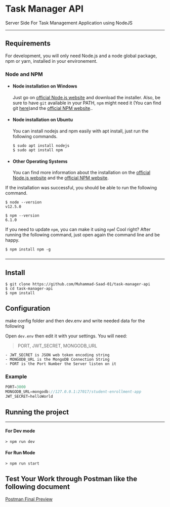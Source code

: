# Task Manager API 
Server Side For Task Management Application using NodeJS

---
## Requirements

For development, you will only need Node.js and a node global package, npm or yarn, installed in your environement.

### Node and NPM
- #### Node installation on Windows

  Just go on [official Node.js website](https://nodejs.org/) and download the installer.
Also, be sure to have `git` available in your PATH, `npm` might need it (You can find git [here](https://git-scm.com/))and the [official NPM website](https://npmjs.org/)..

- #### Node installation on Ubuntu

  You can install nodejs and npm easily with apt install, just run the following commands.

      $ sudo apt install nodejs
      $ sudo apt install npm

- #### Other Operating Systems
  You can find more information about the installation on the [official Node.js website](https://nodejs.org/) and the [official NPM website](https://npmjs.org/).

If the installation was successful, you should be able to run the following command.

    $ node --version
    v12.5.0

    $ npm --version
    6.1.0

If you need to update `npm`, you can make it using `npm`! Cool right? After running the following command, just open again the command line and be happy.

    $ npm install npm -g

###
---

## Install

    $ git clone https://github.com/Muhammad-Saad-01/task-manager-api
    $ cd task-manager-api
    $ npm install

## Configuration 

make config folder and then dev.env and write needed data for the following

Open `dev.env` then edit it with your settings. You will need:

> PORT, JWT_SECRET, MONGODB_URL

    - JWT_SECRET is JSON web token encoding string
    - MONGODB_URL is the MongoDB Connection String
    - PORT is the Port Number the Server listen on it 
     
   ### Example  
```javascript
PORT=3000
MONGODB_URL=mongodb://127.0.0.1:27017/student-enrollment-app
JWT_SECRET=helloWorld
```
## Running the project
---
#### For Dev mode
    > npm run dev

#### For Run Mode
    > npm run start
    
## Test Your Work through Postman like the following document
[Postman Final Preview](https://documenter.getpostman.com/view/8654587/SVfTM6RF)
